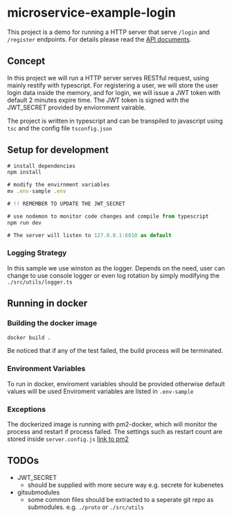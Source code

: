 # microservice-example-login

This project is a demo for running a HTTP server that serve ```/login``` and ```/register``` endpoints.
For details please read the [API documents]().

## Concept

In this project we will run a HTTP server serves RESTful request, using mainly restify with typescript. For registering a user, we will store the user login data inside the memory, and for login, we will issue a JWT token with default 2 minutes expire time. The JWT token is signed with the JWT_SECRET provided by enviornment vairable.

The project is written in typescript and can be transpiled to javascript using ```tsc``` and the config file ```tsconfig.json```

## Setup for development

```javascript
# install dependencies
npm install

# modify the envirnment variables
mv .env-sample .env

# !! REMEMBER TO UPDATE THE JWT_SECRET

# use nodemon to monitor code changes and compile from typescript
npm run dev

# The server will listen to 127.0.0.1:6010 as default
```

### Logging Strategy

In this sample we use winston as the logger.
Depends on the need, user can change to use console logger or even log rotation by simply modifying the ```./src/utils/logger.ts```

## Running in docker

### Building the docker image

```sh
docker build .
```

Be noticed that if any of the test failed, the build process will be terminated.

### Environment Variables

To run in docker, enviroment variables should be provided otherwise default values will be used
Enviroment variables are listed in ```.env-sample```

### Exceptions

The dockerized image is running with pm2-docker, which will monitor the process and restart if process failed.
The settings such as restart count are stored inside ```server.config.js```
[link to pm2](https://github.com/pm2)

## TODOs

- JWT_SECRET
  - should be supplied with more secure way e.g. secrete for kubenetes
- gitsubmodules
  - some common files should be extracted to a seperate git repo as submodules. e.g. ```./proto``` or ```./src/utils```
